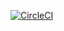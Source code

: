 [![CircleCI](https://circleci.com/gh/oandreazza/protractor-functional-tests/tree/master.svg?style=svg)](https://circleci.com/gh/oandreazza/protractor-functional-tests/tree/master)
